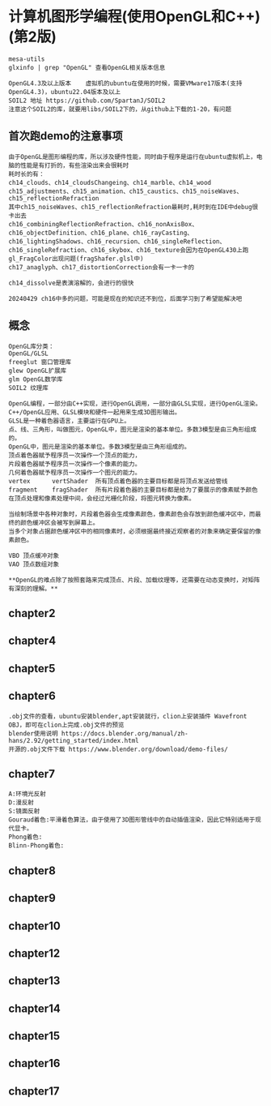 # 计算机图形学编程(使用OpenGL和C++)(第2版)

    mesa-utils
    glxinfo | grep "OpenGL" 查看OpenGL相关版本信息
    
    OpenGL4.3及以上版本    虚拟机的ubuntu在使用的时候，需要VMware17版本(支持OpenGL4.3)，ubuntu22.04版本及以上
    SOIL2 地址 https://github.com/SpartanJ/SOIL2
    注意这个SOIL2的库，就要用libs/SOIL2下的，从github上下载的1-20，有问题

## 首次跑demo的注意事项

    由于OpenGL是图形编程的库，所以涉及硬件性能，同时由于程序是运行在ubuntu虚拟机上，电脑的性能是有打折的，有些渲染出来会很耗时
    耗时长的有：
    ch14_clouds、ch14_cloudsChangeing、ch14_marble、ch14_wood
    ch15_adjustments、ch15_animation、ch15_caustics、ch15_noiseWaves、ch15_reflectionRefraction
    其中ch15_noiseWaves、ch15_reflectionRefraction最耗时,耗时到在IDE中debug很卡出去
    ch16_combiningReflectionRefraction、ch16_nonAxisBox、ch16_objectDefinition、ch16_plane、ch16_rayCasting、ch16_lightingShadows、ch16_recursion、ch16_singleReflection、ch16_singleRefraction、ch16_skybox、ch16_texture会因为在OpenGL430上跑gl_FragColor出现问题(fragShafer.glsl中)
    ch17_anaglyph、ch17_distortionCorrection会有一卡一卡的

    ch14_dissolve是表演溶解的，会进行的很快

    20240429 ch16中多的问题，可能是现在的知识还不到位，后面学习到了希望能解决吧

## 概念

    OpenGL库分类：
    OpenGL/GLSL
    freeglut 窗口管理库
    glew OpenGL扩展库
    glm OpenGL数学库
    SOIL2 纹理库

    OpenGL编程，一部分由C++实现，进行OpenGL调用，一部分由GLSL实现，进行OpenGL渲染。
    C++/OpenGL应用、GLSL模块和硬件一起用来生成3D图形输出。
    GLSL是一种着色器语言，主要运行在GPU上。
    点、线、三角形，叫做图元，OpenGL中，图元是渲染的基本单位。多数3模型是由三角形组成的。
    OpenGL中，图元是渲染的基本单位。多数3模型是由三角形组成的。
    顶点着色器赋予程序员一次操作一个顶点的能力，
    片段着色器赋予程序员一次操作一个像素的能力。
    几何着色器赋予程序员一次操作一个图元的能力。
    vertex      vertShader  所有顶点着色器的主要目标都是将顶点发送给管线
    fragment    fragShader  所有片段着色器的主要目标都是给为了要展示的像素赋予颜色
    在顶点处理和像素处理中间，会经过光栅化阶段，将图元转换为像素。
    
    当绘制场景中各种对象时，片段着色器会生成像素颜色，像素颜色会存放到颜色缓冲区中，而最终的颜色缓冲区会被写到屏幕上。
    当多个对象占据颜色缓冲区中的相同像素时，必须根据最终接近观察者的对象来确定要保留的像素颜色。

    VBO 顶点缓冲对象
    VAO 顶点数组对象

    **OpenGL的难点除了按照套路来完成顶点、片段、加载纹理等，还需要在动态变换时，对矩阵有深刻的理解。**

## chapter2

## chapter4

## chapter5

## chapter6

    .obj文件的查看，ubuntu安装blender,apt安装就行，clion上安装插件 Wavefront OBJ，即可在clion上完成.obj文件的预览
    blender使用说明 https://docs.blender.org/manual/zh-hans/2.92/getting_started/index.html
    开源的.obj文件下载 https://www.blender.org/download/demo-files/

## chapter7

    A:环境光反射
    D:漫反射
    S:镜面反射
    Gouraud着色:平滑着色算法，由于使用了3D图形管线中的自动插值渲染，因此它特别适用于现代显卡。
    Phong着色:
    Blinn-Phong着色:

## chapter8

## chapter9

## chapter10

## chapter12

## chapter13

## chapter14

## chapter15

## chapter16

## chapter17


    